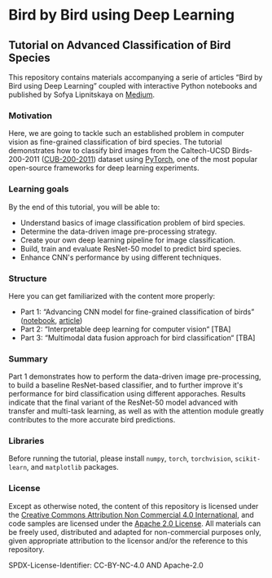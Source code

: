# Bird by Bird using Deep Learning
## Tutorial on Advanced Classification of Bird Species

This repository contains materials accompanying a serie of articles “Bird by Bird using Deep Learning” coupled with interactive Python notebooks and published by Sofya Lipnitskaya on [Medium](https://medium.com/@slipnitskaya). 

### Motivation
Here, we are going to tackle such an established problem in computer vision as fine-grained classification of bird species. The tutorial demonstrates how to classify bird images from the Caltech-UCSD Birds-200-2011 ([CUB-200-2011](http://www.vision.caltech.edu/visipedia/CUB-200-2011.html)) dataset using [PyTorch](https://github.com/pytorch/pytorch), one of the most popular open-source frameworks for deep learning experiments.

### Learning goals 
By the end of this tutorial, you will be able to:

* Understand basics of image classification problem of bird species.
* Determine the data-driven image pre-processing strategy.
* Create your own deep learning pipeline for image classification.
* Build, train and evaluate ResNet-50 model to predict bird species.
* Enhance CNN's performance by using different techniques.

### Structure
 Here you can get familiarized with the content more properly:

* Part 1: “Advancing CNN model for fine-grained classification of birds” ([notebook](https://github.com/slipnitskaya/caltech-birds-advanced-classification/blob/master/notebook.ipynb), [article](https://towardsdatascience.com/bird-by-bird-using-deep-learning-4c0fa81365d7))
* Part 2: “Interpretable deep learning for computer vision“ [TBA]
* Part 3: “Multimodal data fusion approach for bird classification“ [TBA]

### Summary
Part 1 demonstrates how to perform the data-driven image pre-processing, to build a baseline ResNet-based classifier, and to further improve it's performance for bird classification using different apporaches. Results indicate that the final variant of the ResNet-50 model advanced with transfer and multi-task learning, as well as with the attention module greatly contributes to the more accurate bird predictions.

### Libraries
Before running the tutorial, please install `numpy`, `torch`, `torchvision`, `scikit-learn`, and `matplotlib` packages.

### License
Except as otherwise noted, the content of this repository is licensed under the [Creative Commons Attribution Non Commercial 4.0 International](https://creativecommons.org/licenses/by-nc/4.0/legalcode), and code samples are licensed under the [Apache 2.0 License](https://www.apache.org/licenses/LICENSE-2.0).
All materials can be freely used, distributed and adapted for non-commercial purposes only, given appropriate attribution to the licensor and/or the reference to this repository.

SPDX-License-Identifier: CC-BY-NC-4.0 AND Apache-2.0
